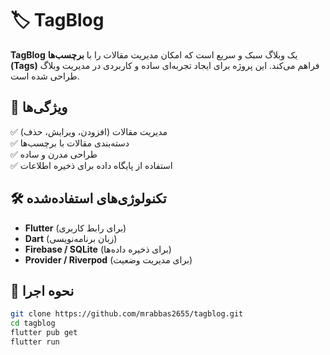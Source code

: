 # 🏷️ TagBlog  

**TagBlog** یک وبلاگ سبک و سریع است که امکان مدیریت مقالات را با **برچسب‌ها (Tags)** فراهم می‌کند. این پروژه برای ایجاد تجربه‌ای ساده و کاربردی در مدیریت وبلاگ طراحی شده است.  

## 🚀 ویژگی‌ها  
✅ مدیریت مقالات (افزودن، ویرایش، حذف)  
✅ دسته‌بندی مقالات با برچسب‌ها  
✅ طراحی مدرن و ساده  
✅ استفاده از پایگاه داده برای ذخیره اطلاعات  

## 🛠️ تکنولوژی‌های استفاده‌شده  
- **Flutter** (برای رابط کاربری)  
- **Dart** (زبان برنامه‌نویسی)  
- **Firebase / SQLite** (برای ذخیره داده‌ها)  
- **Provider / Riverpod** (برای مدیریت وضعیت)  

## 📂 نحوه اجرا  
```sh
git clone https://github.com/mrabbas2655/tagblog.git
cd tagblog
flutter pub get
flutter run
